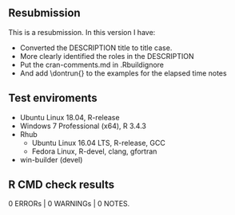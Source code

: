 ## Resubmission
This is a resubmission. In this version I have:

* Converted the DESCRIPTION title to title case.
* More clearly identified the roles in the DESCRIPTION
* Put the cran-comments.md in .Rbuildignore
* And add \dontrun{} to the examples for the elapsed time notes

## Test enviroments
* Ubuntu Linux 18.04, R-release
* Windows 7 Professional (x64), R 3.4.3
* Rhub
  * Ubuntu Linux 16.04 LTS, R-release, GCC
  * Fedora Linux, R-devel, clang, gfortran
* win-builder (devel)

## R CMD check results

0 ERRORs | 0 WARNINGs | 0 NOTES.